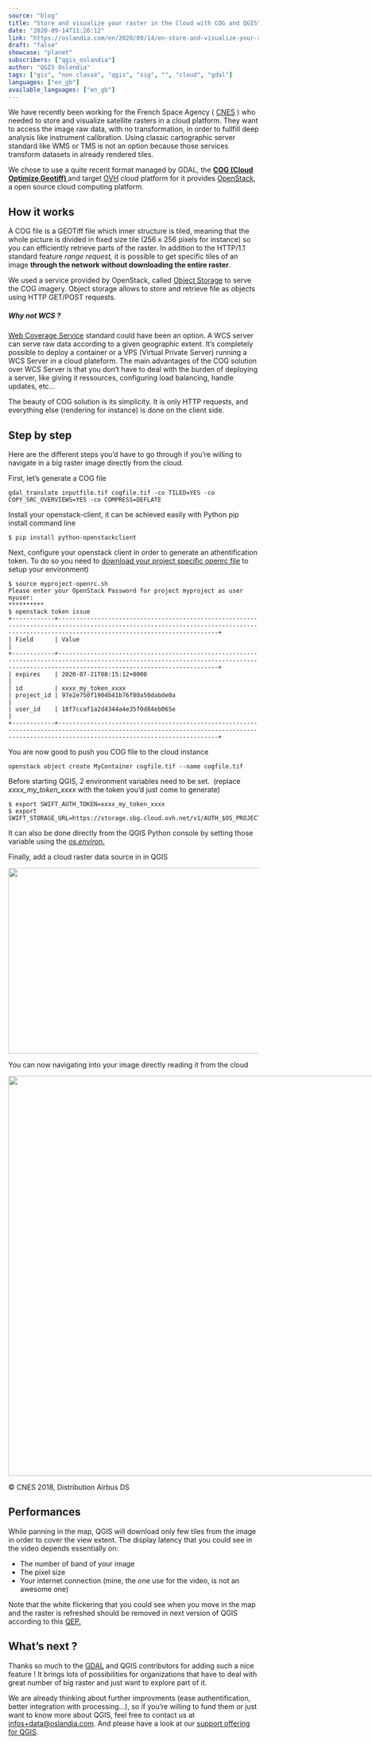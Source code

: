 ```yaml
---
source: "blog"
title: "Store and visualize your raster in the Cloud with COG and QGIS"
date: "2020-09-14T11:20:12"
link: "https://oslandia.com/en/2020/09/14/en-store-and-visualize-your-raster-in-the-cloud-with-cog-and-qgis/"
draft: "false"
showcase: "planet"
subscribers: ["qgis_oslandia"]
author: "QGIS Oslandia"
tags: ["gis", "non classé", "qgis", "sig", "", "cloud", "gdal"]
languages: ["en_gb"]
available_languages: ["en_gb"]
---
```


<p>We have recently been working for the French Space Agency ( <a href="https://www.cnes.fr/">CNES</a> ) who needed to store and visualize satellite rasters in a cloud platform. They want to access the image raw data, with no transformation, in order to fullfill deep analysis like instrument calibration. Using classic cartographic server standard like WMS or TMS is not an option because those services transform datasets in already rendered tiles.</p>
<p>We chose to use a quite recent format managed by GDAL, the <a href="https://www.cogeo.org/"><strong>COG (Cloud Optimize Geotiff) </strong></a>and target <a href="https://www.ovhcloud.com">OVH</a> cloud platform for it provides <a href="https://www.openstack.org/">OpenStack</a>, a open source cloud computing platform.</p>
<h2>How it works</h2>
<p>A COG file is a GEOTiff file which inner structure is tiled, meaning that the whole picture is divided in fixed size tile (256 x 256 pixels for instance) so you can efficiently retrieve parts of the raster. In addition to the HTTP/1.1 standard feature <em>range request, </em>it is possible to get specific tiles of an image <strong>through the network without downloading the entire raster</strong>.</p>
<p>We used a service provided by OpenStack, called <a href="https://en.wikipedia.org/wiki/Object_storage">Object Storage</a> to serve the COG imagery. Object storage allows to store and retrieve file as objects using HTTP GET/POST requests.</p>
<h5>Why not WCS ?</h5>
<p><a href="https://www.ogc.org/standards/wcs">Web Coverage Service</a> standard could have been an option. A WCS server can serve raw data according to a given geographic extent. It’s completely possible to deploy a container or a VPS (Virtual Private Server) running a WCS Server in a cloud plateform. The main advantages of the COG solution over WCS Server is that you don’t have to deal with the burden of deploying a server, like giving it ressources, configuring load balancing, handle updates, etc…</p>
<p>The beauty of COG solution is its simplicity. It is only HTTP requests, and everything else (rendering for instance) is done on the client side.</p>
<h2>Step by step</h2>
<p>Here are the different steps you’d have to go through if you’re willing to navigate in a big raster image directly from the cloud.</p>
<p>First, let’s generate a COG file</p>
<div class="code-embed-wrapper"> <pre class="language-bash code-embed-pre"><code class="language-bash code-embed-code">gdal_translate inputfile.tif cogfile.tif -co TILED=YES -co COPY_SRC_OVERVIEWS=YES -co COMPRESS=DEFLATE</code></pre> <div class="code-embed-infos"> </div> </div>
<p>Install your openstack-client, it can be achieved easily with Python pip install command line</p>
<div class="code-embed-wrapper"> <pre class="language-bash code-embed-pre"><code class="language-bash code-embed-code">$ pip install python-openstackclient</code></pre> <div class="code-embed-infos"> </div> </div>
<p>Next, configure your openstack client in order to generate an athentification token. To do so you need to <a href="https://help.dreamhost.com/hc/en-us/articles/228047207-How-to-download-your-DreamCompute-openrc-file">download your project specific openrc file</a> to setup your environment)</p>
<div class="code-embed-wrapper"> <pre class="language-bash code-embed-pre"><code class="language-bash code-embed-code">$ source myproject-openrc.sh
Please enter your OpenStack Password for project myproject as user myuser:
**********
$ openstack token issue                                 
+------------+-----------------------------------------------------------------------------------------------------------------------------------------------------------------------------------------+
| Field      | Value                                                                                                                                                                                   |
+------------+-----------------------------------------------------------------------------------------------------------------------------------------------------------------------------------------+
| expires    | 2020-07-21T08:15:12+0000                                                                                                                                                                |
| id         | xxxx_my_token_xxxx
| project_id | 97e2e750f1904b41b76f80a50dabde0a                                                                                                                                                        |
| user_id    | 18f7ccaf1a2d4344a4e35f0d84eb065e                                                                                                                                                        |
+------------+-----------------------------------------------------------------------------------------------------------------------------------------------------------------------------------------+</code></pre> <div class="code-embed-infos"> </div> </div>
<p>You are now good to push you COG file to the cloud instance</p>
<div class="code-embed-wrapper"> <pre class="language-bash code-embed-pre"><code class="language-bash code-embed-code">openstack object create MyContainer cogfile.tif --name cogfile.tif</code></pre> <div class="code-embed-infos"> </div> </div>
<p>Before starting QGIS, 2 environment variables need to be set.  (replace <em>xxxx_my_token_xxxx</em> with the token you’d just come to generate)</p>
<div class="code-embed-wrapper"> <pre class="language-bash code-embed-pre"><code class="language-bash code-embed-code">$ export SWIFT_AUTH_TOKEN=xxxx_my_token_xxxx
$ export SWIFT_STORAGE_URL=https://storage.sbg.cloud.ovh.net/v1/AUTH_$OS_PROJECT_ID</code></pre> <div class="code-embed-infos"> </div> </div>
<p>It can also be done directly from the QGIS Python console by setting those variable using the <a href="https://docs.python.org/3/library/os.html#os.environ"><em>os.environ.</em></a></p>
<p>Finally, add a cloud raster data source in in QGIS</p>
<p><img alt="" class="size-full wp-image-5822 aligncenter" height="373" src="/img/subscribers/qgis_oslandia/en-store-and-visualize-your-raster-in-the-cloud-with-cog-and-qgis/cog_source.webp" width="882"/></p>
<p>You can now navigating into your image directly reading it from the cloud</p>
<div class="wp-caption aligncenter" id="attachment_5823" style="width: 1138px;"><img alt="" class="wp-image-5823 size-full" height="804" src="/img/subscribers/qgis_oslandia/en-store-and-visualize-your-raster-in-the-cloud-with-cog-and-qgis/democog.gif" width="1128"/><p class="wp-caption-text">© CNES 2018, Distribution Airbus DS</p></div>
<h2>Performances</h2>
<p>While panning in the map, QGIS will download only few tiles from the image in order to cover the view extent. The display latency that you could see in the video depends essentially on:</p>
<ul>
<li>The number of band of your image</li>
<li>The pixel size</li>
<li>Your internet connection (mine, the one use for the video, is not an awesome one)</li>
</ul>
<p>Note that the white flickering that you could see when you move in the map and the raster is refreshed should be removed in next version of QGIS according to this <a href="https://github.com/qgis/QGIS-Enhancement-Proposals/issues/181">QEP.</a></p>
<h2>What’s next ?</h2>
<p>Thanks so much to the <a href="https://gdal.org/">GDAL</a> and QGIS contributors for adding such a nice feature ! It brings lots of possibilities for organizations that have to deal with great number of big raster and just want to explore part of it.</p>
<p>We are already thinking about further improvments (ease authentification, better integration with processing…), so if you’re willing to fund them or just want to know more about QGIS, feel free to contact us at <a href="mailto:infos+data@oslandia.com">infos+data@oslandia.com</a>. And please have a look at our <a href="https://qgis.oslandia.com">support offering for QGIS</a>.</p>
